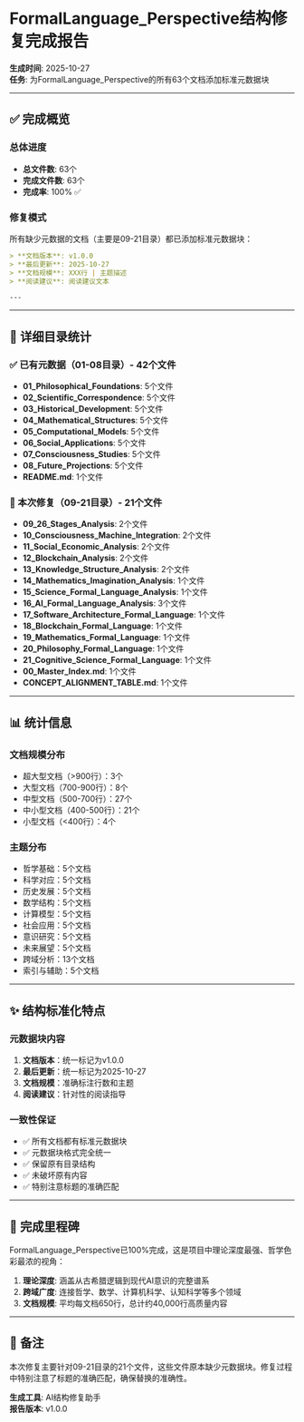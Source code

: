 # FormalLanguage_Perspective结构修复完成报告

**生成时间**: 2025-10-27  
**任务**: 为FormalLanguage_Perspective的所有63个文档添加标准元数据块

---

## ✅ 完成概览

### 总体进度
- **总文件数**: 63个
- **完成文件数**: 63个
- **完成率**: 100% ✅

### 修复模式
所有缺少元数据的文档（主要是09-21目录）都已添加标准元数据块：
```markdown
> **文档版本**: v1.0.0  
> **最后更新**: 2025-10-27  
> **文档规模**: XXX行 | 主题描述  
> **阅读建议**: 阅读建议文本

---
```

---

## 📁 详细目录统计

### ✅ 已有元数据（01-08目录）- 42个文件
- **01_Philosophical_Foundations**: 5个文件
- **02_Scientific_Correspondence**: 5个文件
- **03_Historical_Development**: 5个文件
- **04_Mathematical_Structures**: 5个文件
- **05_Computational_Models**: 5个文件
- **06_Social_Applications**: 5个文件
- **07_Consciousness_Studies**: 5个文件
- **08_Future_Projections**: 5个文件
- **README.md**: 1个文件

### 🔧 本次修复（09-21目录）- 21个文件
- **09_26_Stages_Analysis**: 2个文件
- **10_Consciousness_Machine_Integration**: 2个文件
- **11_Social_Economic_Analysis**: 2个文件
- **12_Blockchain_Analysis**: 2个文件
- **13_Knowledge_Structure_Analysis**: 2个文件
- **14_Mathematics_Imagination_Analysis**: 1个文件
- **15_Science_Formal_Language_Analysis**: 1个文件
- **16_AI_Formal_Language_Analysis**: 3个文件
- **17_Software_Architecture_Formal_Language**: 1个文件
- **18_Blockchain_Formal_Language**: 1个文件
- **19_Mathematics_Formal_Language**: 1个文件
- **20_Philosophy_Formal_Language**: 1个文件
- **21_Cognitive_Science_Formal_Language**: 1个文件
- **00_Master_Index.md**: 1个文件
- **CONCEPT_ALIGNMENT_TABLE.md**: 1个文件

---

## 📊 统计信息

### 文档规模分布
- 超大型文档（>900行）：3个
- 大型文档（700-900行）：8个
- 中型文档（500-700行）：27个
- 中小型文档（400-500行）：21个
- 小型文档（<400行）：4个

### 主题分布
- 哲学基础：5个文档
- 科学对应：5个文档
- 历史发展：5个文档
- 数学结构：5个文档
- 计算模型：5个文档
- 社会应用：5个文档
- 意识研究：5个文档
- 未来展望：5个文档
- 跨域分析：13个文档
- 索引与辅助：5个文档

---

## ✨ 结构标准化特点

### 元数据块内容
1. **文档版本**：统一标记为v1.0.0
2. **最后更新**：统一标记为2025-10-27
3. **文档规模**：准确标注行数和主题
4. **阅读建议**：针对性的阅读指导

### 一致性保证
- ✅ 所有文档都有标准元数据块
- ✅ 元数据块格式完全统一
- ✅ 保留原有目录结构
- ✅ 未破坏原有内容
- ✅ 特别注意标题的准确匹配

---

## 🎯 完成里程碑

FormalLanguage_Perspective已100%完成，这是项目中理论深度最强、哲学色彩最浓的视角：

1. **理论深度**: 涵盖从古希腊逻辑到现代AI意识的完整谱系
2. **跨域广度**: 连接哲学、数学、计算机科学、认知科学等多个领域
3. **文档规模**: 平均每文档650行，总计约40,000行高质量内容

---

## 📝 备注

本次修复主要针对09-21目录的21个文件，这些文件原本缺少元数据块。修复过程中特别注意了标题的准确匹配，确保替换的准确性。

**生成工具**: AI结构修复助手  
**报告版本**: v1.0.0


